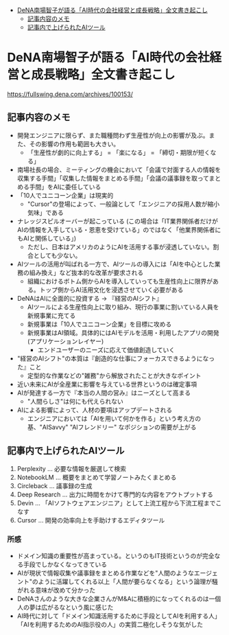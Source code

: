 - [DeNA南場智子が語る「AI時代の会社経営と成長戦略」全文書き起こし](#DeNA南場智子が語る「AI時代の会社経営と成長戦略」全文書き起こし)
  - [記事内容のメモ](#記事内容のメモ)
  - [記事内で上げられたAIツール](#記事内で上げられたAIツール)

# DeNA南場智子が語る「AI時代の会社経営と成長戦略」全文書き起こし 
https://fullswing.dena.com/archives/100153/

## 記事内容のメモ
* 開発エンジニアに限らず、また職種問わず生産性が向上の影響が及ぶ。また、その影響の作用も範囲も大きい。
  * 「生産性が劇的に向上する」 = 「楽になる」 = 「締切・期限が短くなる」
* 南場社長の場合、ミーティングの機会において「会議で対面する人の情報を収集する手間」「収集した情報をまとめる手間」「会議の議事録を取ってまとめる手間」をAIに委任している
* 「10人でユニコーン企業」は現実的
  * "Cursor"の登場によって、一般論として「エンジニアの採用人数が縮小気味」である
* ナレッジスピルオーバーが起こっている (この場合は「IT業界関係者だけがAIの情報を入手している・恩恵を受けている」のではなく「他業界関係者にもAIと関係している」)
  * ただし、日本はアメリカのようにAIを活用する事が浸透していない。割合としても少ない。
* AIツールの活用が叫ばれる一方で、AIツールの導入には「AIを中心とした業務の組み換え」など抜本的な改革が要求される
  * 組織におけるボトム側からAIを導入していっても生産性向上に限界がある。トップ側からAI活用文化を浸透させていく必要がある
* DeNAはAIに全面的に投資する → 『経営のAIシフト』
  * AIツールによる生産性向上に取り組み、現行の事業に割いている人員を新規事業に充てる
  * 新規事業は「10人でユニコーン企業」を目標に攻める
  * 新規事業はAI領域。具体的にはAIモデルを活用・利用したアプリの開発 (アプリケーションレイヤー)
    * エンドユーザーのニーズに応えて価値創造していく
* "経営のAIシフト"の本質は『創造的な仕事にフォーカスできるようになった』こと
  * 定型的な作業などの"雑務"から解放されたことが大きなポイント
* 近い未来にAIが全産業に影響を与えている世界というのは確定事項
* AIが発達する一方で『本当の人間の営み』はニーズとして高まる
  * "人間らしさ"は何にも代えられない
* AIによる影響によって、人材の要項はアップデートされる
  * エンジニアにおいては「AIを用いて何かを作る」という考え方の基、"AISavvy" "AIフレンドリー" なポジションの需要が上がる

## 記事内で上げられたAIツール
1. Perplexity ... 必要な情報を厳選して検索
2. NotebookLM ... 概要をまとめて学習ノートみたくまとめる
3. Circleback ... 議事録の生成
4. Deep Research ... 出力に時間をかけて専門的な内容をアウトプットする
5. Devin ... 「AIソフトウェアエンジニア」として上流工程から下流工程までこなす
6. Cursor ... 開発の効率向上を手助けするエディタツール

### 所感
* ドメイン知識の重要性が高まっている。というのもIT技術というのが完全なる手段でしかなくなってきている
* AIが現状で情報収集や議事録をまとめる作業などを"人間のようなエージェント"のように活躍してくれる以上「人間が要らなくなる」という論理が騒がれる意味が改めて分かった
* DeNAさんのような大きな企業さんがM&Aに積極的になってくれるのは一個人の夢は広がるなという風に感じた
* AI時代に対して「ドメイン知識活用するために手段としてAIを利用する人」「AIを利用するためのAI指示役の人」の実質二極化しそうな気がした
